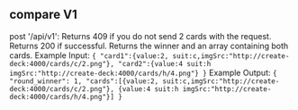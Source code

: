 compare V1
--------------

post '/api/v1':
    Returns 409 if you do not send 2 cards with the request. Returns 200 if successful. Returns the winner and an array containing both cards.
    Example Input:
    ```
        {
            "card1":{value:2, suit:c,imgSrc:"http://create-deck:4000/cards/c/2.png"},
            "card2":{value:4 suit:h imgSrc:"http://create-deck:4000/cards/h/4.png"}
        }
    ```
    Example Output:
    ```
        {
            "round_winner": 1,
            "cards":[{value:2, suit:c,imgSrc:"http://create-deck:4000/cards/c/2.png"},
                {value:4 suit:h imgSrc:"http://create-deck:4000/cards/h/4.png"}]
        }
    ```